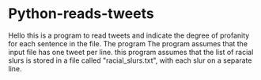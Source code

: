 # Python-reads-tweets
Hello this is a program to read tweets and indicate the degree of profanity for each sentence in the file.
The program The program assumes that the input file has one tweet per line.
this program assumes that the list of racial slurs is stored in a file called "racial_slurs.txt", with each slur on a separate line. 

